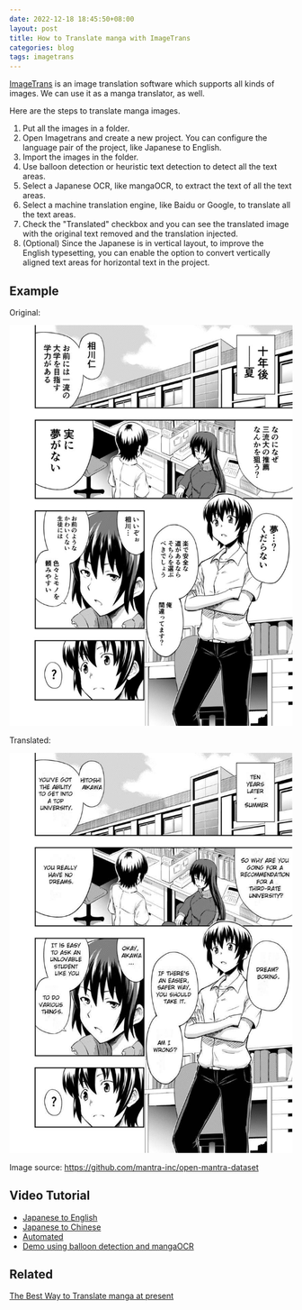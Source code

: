 ```yaml
---
date: 2022-12-18 18:45:50+08:00
layout: post
title: How to Translate manga with ImageTrans
categories: blog
tags: imagetrans
---
```


[ImageTrans](https://www.basiccat.org/imagetrans/) is an image translation software which supports all kinds of images. We can use it as a manga translator, as well. 

Here are the steps to translate manga images.

1. Put all the images in a folder.
2. Open Imagetrans and create a new project. You can configure the language pair of the project, like Japanese to English.
3. Import the images in the folder.
4. Use balloon detection or heuristic text detection to detect all the text areas.
5. Select a Japanese OCR, like mangaOCR, to extract the text of all the text areas.
6. Select a machine translation engine, like Baidu or Google, to translate all the text areas.
7. Check the "Translated" checkbox and you can see the translated image with the original text removed and the translation injected.
8. (Optional) Since the Japanese is in vertical layout, to improve the English typesetting, you can enable the option to convert vertically aligned text areas for horizontal text in the project.

## Example

Original:

![Japanese manga](/album/manga-translator/japanese.jpg)

Translated:

![English translation](/album/manga-translator/english.jpg)

Image source: <https://github.com/mantra-inc/open-mantra-dataset>

## Video Tutorial

* [Japanese to English](https://www.youtube.com/watch?v=S_6FF-5zTns)
* [Japanese to Chinese](https://www.bilibili.com/video/BV1Uo4y1Z7Wo/)
* [Automated](https://www.youtube.com/watch?v=gidM4F7pBgY)
* [Demo using balloon detection and mangaOCR](https://github.com/xulihang/ImageTrans-docs/issues/348#issuecomment-1383091204)

## Related

[The Best Way to Translate manga at present](https://www.basiccat.org/best-practice-manga-ocr-and-translation/)

